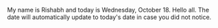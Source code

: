 My name is Rishabh and today is Wednesday, October 18. Hello all. The date will automatically update to today's date in case you did not notice.
